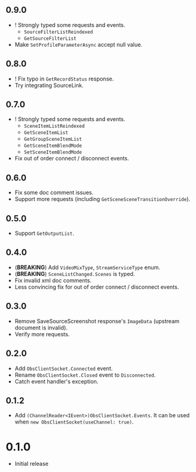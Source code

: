 ## 0.9.0

- ! Strongly typed some requests and events.
  - `SourceFilterListReindexed`
  - `GetSourceFilterList`
- Make `SetProfileParameterAsync` accept null value.

## 0.8.0

- ! Fix typo in `GetRecordStatus` response.
- Try integrating SourceLink.

## 0.7.0

- ! Strongly typed some requests and events.
  - `SceneItemListReindexed`
  - `GetSceneItemList`
  - `GetGroupSceneItemList`
  - `GetSceneItemBlendMode`
  - `SetSceneItemBlendMode`
- Fix out of order connect / disconnect events.

## 0.6.0

- Fix some doc comment issues.
- Support more requests (including `GetSceneSceneTransitionOverride`).

## 0.5.0

- Support `GetOutputList`.

## 0.4.0

- (**BREAKING**) Add `VideoMixType`, `StreamServiceType` enum.
- (**BREAKING**) `SceneListChanged.Scenes` is typed.
- Fix invalid xml doc comments.
- Less convincing fix for out of order connect / disconnect events.

## 0.3.0

- Remove SaveSourceScreenshot response's `ImageData` (upstream document is invalid).
- Verify more requests.

## 0.2.0

- Add `ObsClientSocket.Connected` event.
- Rename `ObsClientSocket.Closed` event to `Disconnected`.
- Catch event handler's exception.

## 0.1.2

- Add `(ChannelReader<IEvent>)ObsClientSocket.Events`. It can be used when `new ObsClientSocket(useChannel: true)`.

# 0.1.0

- Initial release
